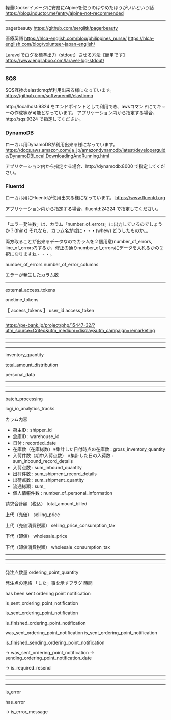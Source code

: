 軽量Dockerイメージに安易にAlpineを使うのはやめたほうがいいという話
https://blog.inductor.me/entry/alpine-not-recommended

___________________________________________________________________________________
pagerbeauty
https://github.com/sergiitk/pagerbeauty


医療英語
https://hlca-english.com/blog/philippines_nurse/
https://hlca-english.com/blog/volunteer-japan-english/


Laravelでログを標準出力（stdout）させる方法【簡単です】
https://www.engilaboo.com/laravel-log-stdout/



___________________________________________________________________________________


### SQS
SQS互換のelasticmqが利用出来る様になっています。
https://github.com/softwaremill/elasticmq

http://localhost:9324 をエンドポイントとして利用でき、awsコマンドにてキューの作成等が可能となっています。
アプリケーション内から指定する場合、http://sqs:9324 で指定してください。

### DynamoDB
ローカル用DynamoDBが利用出来る様になっています。
https://docs.aws.amazon.com/ja_jp/amazondynamodb/latest/developerguide/DynamoDBLocal.DownloadingAndRunning.html

アプリケーション内から指定する場合、http://dynamodb:8000 で指定してください。

### Fluentd
ローカル用にFluentdが使用出来る様になっています。
https://www.fluentd.org

アプリケーション内から指定する場合、fluentd:24224 で指定してください。



___________________________________________________________________________________

「エラー発生数」は、カラム「number_of_errors」に出力しているのでしょうか？(think)
それなら、カラム名が嘘に・・・(whew)
どうしたものか。。

両方取ることが出来るデータなのでカラムを２個用意(number_of_errors, line_of_errors?)するか、修正の通りnumber_of_errorsにデータを入れるかの２択になりますね・・・。

number_of_errors
number_of_error_columns


エラーが発生したカラム数

___________________________________________________________________________________


external_access_tokens

onetime_tokens

【 access_tokens 】
user_id
access_token

___________________________________________________________________________________


https://pe-bank.jp/project/php/15447-32/?utm_source=Criteo&utm_medium=display&utm_campaign=remarketing


___________________________________________________________________________________
___________________________________________________________________________________
___________________________________________________________________________________



inventory_quantity

total_amount_distribution

personal_data

___________________________________________________________________________________
___________________________________________________________________________________
___________________________________________________________________________________

batch_processing

logi_io_analytics_tracks


カラム内容

 * 荷主ID : shipper_id
 * 倉庫ID : warehouse_id
 * 日付 : recorded_date
 * 在庫数（在庫総数）※集計した日付時点の在庫数 : gross_inventory_quantity
 * 入荷件数（期中入荷点数）  ※集計した日の入荷数 : sum_inbound_record_details
 * 入荷点数 : sum_inbound_quantity
 * 出荷件数 : sum_shipment_record_details
 * 出荷点数 : sum_shipment_quantity
 * 流通総額 : sum_
 * 個人情報件数 : number_of_personal_information



請求合計額（税込）
total_amount_billed

上代（売価）
selling_price

上代（売価消費税額）
selling_price_consumption_tax

下代（卸値）
wholesale_price

下代（卸値消費税額）
wholesale_consumption_tax


___________________________________________________________________________________
___________________________________________________________________________________
___________________________________________________________________________________


発注点数量
ordering_point_quantity


発注点の連絡
「した」事を示すフラグ
時間


has been sent ordering point notification

is_sent_ordering_point_notification

is_sent_ordering_point_notification

is_finished_ordering_point_notification

was_sent_ordering_point_notification
is_sent_ordering_point_notification


is_finished_sending_ordering_point_notification


-> was_sent_ordering_point_notification
-> sending_ordering_point_notification_date

-> is_required_resend

___________________________________________________________________________________
___________________________________________________________________________________
___________________________________________________________________________________

is_error

has_error

-> is_error_message




